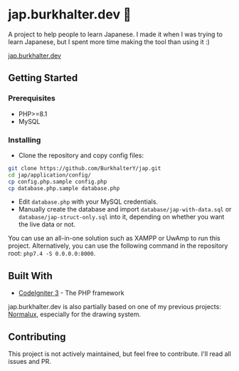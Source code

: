 # jap.burkhalter.dev 🎌

A project to help people to learn Japanese. I made it when I was trying to learn Japanese, but I spent more time making the tool than using it :)

[jap.burkhalter.dev](https://jap.burkhalter.dev/)
## Getting Started

### Prerequisites

- PHP>=8.1
- MySQL

### Installing

- Clone the repository and copy config files:

```bash
git clone https://github.com/BurkhalterY/jap.git
cd jap/application/config/
cp config.php.sample config.php
cp database.php.sample database.php
```

- Edit `database.php` with your MySQL credentials.
- Manually create the database and import `database/jap-with-data.sql` or `database/jap-struct-only.sql` into it, depending on whether you want the live data or not.

You can use an all-in-one solution such as XAMPP or UwAmp to run this project. Alternatively, you can use the following command in the repository root: `php7.4 -S 0.0.0.0:8000`.

## Built With

- [CodeIgniter 3](https://codeigniter.com/userguide3/) - The PHP framework

jap.burkhalter.dev is also partially based on one of my previous projects: [Normalux](https://github.com/BurkhalterY/normalux.ch), especially for the drawing system.

## Contributing

This project is not actively maintained, but feel free to contribute. I'll read all issues and PR.
